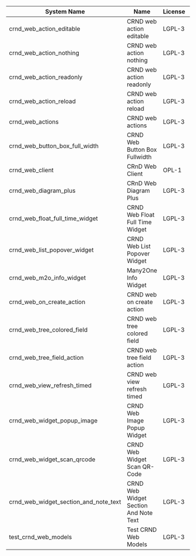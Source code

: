 | System Name | Name | License | Version | Summary | Price |
|---|---|---|---|---|---|
| crnd_web_action_editable | CRND web action editable | LGPL-3 | 14.0.0.2.0 |  |  |
| crnd_web_action_nothing | CRND web action nothing | LGPL-3 | 14.0.0.1.0 |  |  |
| crnd_web_action_readonly | CRND web action readonly | LGPL-3 | 14.0.0.2.0 |  |  |
| crnd_web_action_reload | CRND web action reload | LGPL-3 | 14.0.0.2.0 |  |  |
| crnd_web_actions | CRND web actions | LGPL-3 | 14.0.0.1.0 |  |  |
| crnd_web_button_box_full_width | CRND Web Button Box Fullwidth | LGPL-3 | 14.0.0.1.1 | Button_box at the top of the form |  |
| crnd_web_client | CRnD Web Client | OPL-1 | 14.0.1.2.0 | Web Client Extention |  |
| crnd_web_diagram_plus | CRnD Web Diagram Plus | LGPL-3 | 14.0.0.8.0 | Odoo Web Diagram view by CRnD. |  |
| crnd_web_float_full_time_widget | CRND Web Float Full Time Widget | LGPL-3 | 14.0.0.2.0 | Float Time Duration Widget |  |
| crnd_web_list_popover_widget | CRND Web List Popover Widget | LGPL-3 | 14.0.0.5.1 | Tooltips message for text fields on tree view. |  |
| crnd_web_m2o_info_widget | Many2One Info Widget | LGPL-3 | 14.0.0.6.0 | Many2One Info Widget |  |
| crnd_web_on_create_action | CRND web on create action | LGPL-3 | 14.0.0.1.0 | Make it possible to use wizards to create records |  |
| crnd_web_tree_colored_field | CRND web tree colored field | LGPL-3 | 14.0.0.3.0 |  |  |
| crnd_web_tree_field_action | CRND web tree field action | LGPL-3 | 14.0.0.4.0 |  |  |
| crnd_web_view_refresh_timed | CRND web view refresh timed | LGPL-3 | 14.0.0.2.0 |  |  |
| crnd_web_widget_popup_image | CRND Web Image Popup Widget | LGPL-3 | 14.0.0.1.0 | Popup images from the binary fields |  |
| crnd_web_widget_scan_qrcode | CRND Web Widget Scan QR-Code | LGPL-3 | 14.0.0.2.0 | Scan QR-Code Widget |  |
| crnd_web_widget_section_and_note_text | CRND Web Widget Section And Note Text | LGPL-3 | 14.0.0.0.1 | Makes the standard section_and_note_text widget compatible with CRND Web List Popover Widget. |  |
| test_crnd_web_models | Test CRND Web Models | LGPL-3 | 14.0.0.10.0 | Module for testing web addons. |  |
